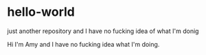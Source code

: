 # hello-world
just another repository and I have no fucking idea of what I'm donig

Hi I'm Amy and I have no fucking idea what I'm doing. 
